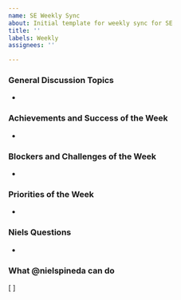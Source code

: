 ```yaml
---
name: SE Weekly Sync
about: Initial template for weekly sync for SE
title: ''
labels: Weekly
assignees: ''

---
```


### General Discussion Topics
-

### Achievements and Success of the Week
- 

### Blockers and Challenges of the Week
-

### Priorities of the Week
-

### Niels Questions
-

### What @nielspineda can do
[ ]
